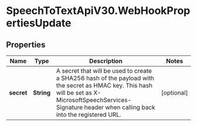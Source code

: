 # SpeechToTextApiV30.WebHookPropertiesUpdate

## Properties
Name | Type | Description | Notes
------------ | ------------- | ------------- | -------------
**secret** | **String** | A secret that will be used to create a SHA256 hash of the payload with the secret as HMAC key.  This hash will be set as X-MicrosoftSpeechServices-Signature header when calling back into the registered URL. | [optional] 


